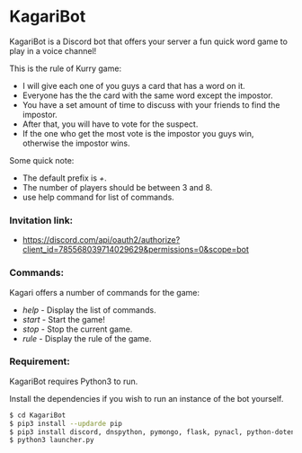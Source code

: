 # KagariBot

KagariBot is a Discord bot that offers your server a fun quick word game to play in a voice channel!

This is the rule of Kurry game:
- I will give each one of you guys a card that has a word on it.
- Everyone has the the card with the same word except the impostor.
- You have a set amount of time to discuss with your friends to find the impostor.
- After that, you will have to vote for the suspect.
- If the one who get the most vote is the impostor you guys win, otherwise the impostor wins.

Some quick note:
  - The default prefix is *+*.
  - The number of players should be between 3 and 8.
  - use help command for list of commands.

### Invitation link:
  - https://discord.com/api/oauth2/authorize?client_id=785568039714029629&permissions=0&scope=bot


### Commands:
Kagari offers a number of commands for the game:

* *help* - Display the list of commands.
* *start* - Start the game!
* *stop* - Stop the current game.
* *rule* - Display the rule of the game.

### Requirement:

KagariBot requires Python3 to run.

Install the dependencies if you wish to run an instance of the bot yourself.

```sh
$ cd KagariBot
$ pip3 install --updarde pip
$ pip3 install discord, dnspython, pymongo, flask, pynacl, python-dotenv
$ python3 launcher.py
```
